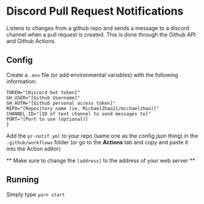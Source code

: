# Discord Pull Request Notifications

Listens to changes from a github repo and sends a message to a discord channel when a pull request is created. This is done through the Github API and Github Actions.

## Config

Create a `.env` file (or add environmental variables) with the following information:

```.env
TOKEN="[Discord bot token]"
GH_USER="[Github Username]"
GH_AUTH="[Github personal access token]"
REPO="[Repository name (ie. MichaelZhao21/michaelzhao)]"
CHANNEL_ID="[ID of text channel to send messages to]"
PORT="[Port to use (optional)]
}
```

Add the `pr-notif.yml` to your repo (same one as the config.json thing) in the `.github/workflows` folder (or go to the **Actions** tab and copy and paste it into the Action editor)

** Make sure to change the `[address]` to the address of your web server **

## Running

Simply type `yarn start`
